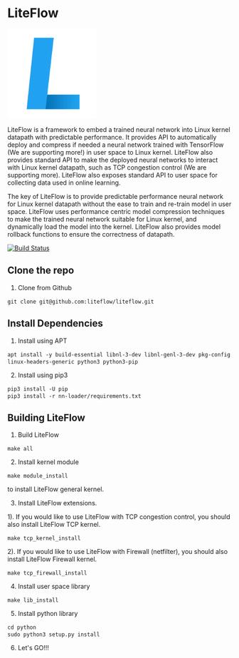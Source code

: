 # LiteFlow

<img src="https://raw.githubusercontent.com/snowzjx/liteflow/master/doc/liteflow-logo.png" alt="logo" width="200">

LiteFlow is a framework to embed a trained neural network into Linux kernel datapath with predictable performance. It provides API to automatically deploy and compress if needed a neural network trained with TensorFlow (We are supporting more!) in user space to Linux kernel. LiteFlow also provides standard API to make the deployed neural networks to interact with Linux kernel datapath, such as TCP congestion control (We are supporting more). LiteFlow also exposes standard API to user space for collecting data used in online learning.

The key of LiteFlow is to provide predictable performance neural network for Linux kernel datapath without the ease to train and re-train model in user space. LiteFlow uses performance centric model compression techniques to make the trained neural network suitable for Linux kernel, and dynamically load the model into the kernel. LiteFlow also provides model rollback functions to ensure the correctness of datapath.

[![Build Status](https://travis-ci.org/liteflow/liteflow.svg?branch=master)](https://travis-ci.org/liteflow/liteflow)

## Clone the repo

1. Clone from Github
```
git clone git@github.com:liteflow/liteflow.git
```

## Install Dependencies

1. Install using APT
```
apt install -y build-essential libnl-3-dev libnl-genl-3-dev pkg-config linux-headers-generic python3 python3-pip 
```

2. Install using pip3
```
pip3 install -U pip
pip3 install -r nn-loader/requirements.txt
```

## Building LiteFlow

1. Build LiteFlow

```
make all
```

2. Install kernel module

```
make module_install
```
to install LiteFlow general kernel.

3. Install LiteFlow extensions.

1). If you would like to use LiteFlow with TCP congestion control, you should also install LiteFlow TCP kernel.
```
make tcp_kernel_install
```

2). If you would like to use LiteFlow with Firewall (netfilter), you should also install LiteFlow Firewall kernel.
```
make tcp_firewall_install
```

4. Install user space library

```
make lib_install
```

5. Install python library
```
cd python
sudo python3 setup.py install
```

6. Let's GO!!!